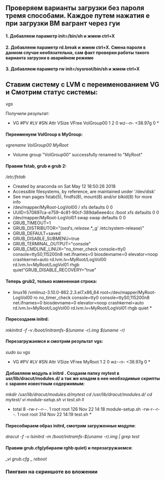 ## Проверяем варианты загрузки без пароля тремя способами. Каждое путем нажатия e  при загрузки ВМ вагрант через гуи
#### 1. Добавляем параметр init=/bin/sh     и жмем ctrl+X
#### 2. Добавляем параметр rd.break     и жмем ctrl+X.  Смена пароля в данном случае необязательна, сам факт проверки    работы такого варианта загрузки в аварийном режиме
#### 3. Добавляем параметр rw init=/sysroot/bin/sh     и жмем ctrl+X


## Ставим систему с LVM с переименованием VG и Смотрим статус системы:

*_vgs_* 

Получили результат:

* VG         #PV #LV #SN Attr   VSize   VFree
VolGroup00   1   2   0 wz--n- <38.97g    0 *

#### Переименуем VolGroup в MyGroup:
*_vgrename VolGroup00 MyRoot_*
* Volume group "VolGroup00" successfully renamed to "MyRoot"

#### Правим fstab, grub и grub 2:
*_/etc/fstab_*
* Created by anaconda on Sat May 12 18:50:26 2018
* Accessible filesystems, by reference, are maintained under '/dev/disk'
* See man pages fstab(5), findfs(8), mount(8) and/or blkid(8) for more info
* /dev/mapper/MyRoot-LogVol00 /                       xfs     defaults        0 0
* UUID=570897ca-e759-4c81-90cf-389da6eee4cc /boot                   xfs     defaults        0 0
* /dev/mapper/MyRoot-LogVol01 swap                    swap    defaults        0 0
* GRUB_TIMEOUT=1
* GRUB_DISTRIBUTOR="$(sed 's, release .*$,,g' /etc/system-release)"
* GRUB_DEFAULT=saved
* GRUB_DISABLE_SUBMENU=true
* GRUB_TERMINAL_OUTPUT="console"
* GRUB_CMDLINE_LINUX="no_timer_check console=tty0 console=ttyS0,115200n8 net.ifnames=0 biosdevname=0 elevator=noop  crashkernel=auto rd.lvm.lv=MyRoot/LogVol00 rd.lvm.lv=MyRoot/LogVol01 rhgb quiet"GRUB_DISABLE_RECOVERY="true"

#### Теперь grub2, только измененная строка:
* linux16 /vmlinuz-3.10.0-862.2.3.el7.x86_64 root=/dev/mapper/MyRoot-LogVol00 ro no_timer_check console=tty0 console=ttyS0,115200n8 net.ifnames=0 biosdevname=0 elevator=noop crashkernel=auto rd.lvm.lv=MyRoot/LogVol00 rd.lvm.lv=MyRoot/LogVol01 rhgb quiet * 

#### Пересоздаем initrd:
*_mkinitrd -f -v /boot/initramfs-$(uname -r).img $(uname -r)_*

#### Перезагружаемся и смотрим результат vgs:

*_sudo su_*
*_vgs_*

 * VG     #PV #LV #SN Attr   VSize   VFree
  MyRoot   1   2   0 wz--n- <38.97g    0 *

#### Добавляем модуль в initrd . Создаем папку mytest в  usr/lib/dracut/modules.d/   а так же кладем в нее необходимые скрипты c заранее известным содержимым:
*_mkdir /usr/lib/dracut/modules.d/mytest_*
*_cd /usr/lib/dracut/modules.d/_*
*_cd mytest/_*
*_vi module-setup.sh_*
*_vi test.sh_*
*_ll_*

* total 8
-rw-r--r--. 1 root root 126 Nov 22 14:18 module-setup.sh
-rw-r--r--. 1 root root 314 Nov 22 14:19 test.sh *

#### Пересобираем образ initrd, смотрим загруженные модули:

*_dracut -f -v_*
*_lsinitrd -m /boot/initramfs-$(uname -r).img | grep test_*

#### Правим grub.cfg(убираем rghb quiet) и перезагружаемся:
*_vi grub.cfg _*
*_reboot_*

### Пингвин на скриншоте во вложении
